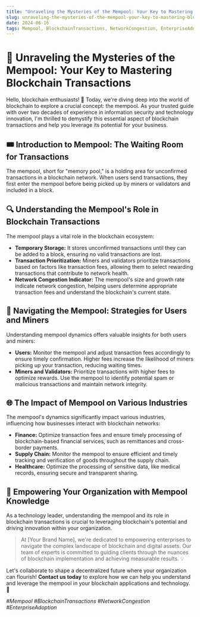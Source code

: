 ```yaml
---
title: "Unraveling the Mysteries of the Mempool: Your Key to Mastering Blockchain Transactions"
slug: unraveling-the-mysteries-of-the-mempool-your-key-to-mastering-blockchain-transactions
date: 2024-06-16
tags: Mempool, BlockchainTransactions, NetworkCongestion, EnterpriseAdoption
---
```


# 🚀 Unraveling the Mysteries of the Mempool: Your Key to Mastering Blockchain Transactions

Hello, blockchain enthusiasts! 🙌 Today, we're diving deep into the world of blockchain to explore a crucial concept: the mempool. As your trusted guide with over two decades of experience in information security and technology innovation, I'm thrilled to demystify this essential aspect of blockchain transactions and help you leverage its potential for your business.

## 🎟️ Introduction to Mempool: The Waiting Room for Transactions

The mempool, short for "memory pool," is a holding area for unconfirmed transactions in a blockchain network. When users send transactions, they first enter the mempool before being picked up by miners or validators and included in a block.

## 🔍 Understanding the Mempool's Role in Blockchain Transactions

The mempool plays a vital role in the blockchain ecosystem:

- **Temporary Storage:** It stores unconfirmed transactions until they can be added to a block, ensuring no valid transactions are lost.
- **Transaction Prioritization:** Miners and validators prioritize transactions based on factors like transaction fees, allowing them to select rewarding transactions that contribute to network health.
- **Network Congestion Indicator:** The mempool's size and growth rate indicate network congestion, helping users determine appropriate transaction fees and understand the blockchain's current state.

## 🎢 Navigating the Mempool: Strategies for Users and Miners

Understanding mempool dynamics offers valuable insights for both users and miners:

- **Users:** Monitor the mempool and adjust transaction fees accordingly to ensure timely confirmation. Higher fees increase the likelihood of miners picking up your transaction, reducing waiting times.
- **Miners and Validators:** Prioritize transactions with higher fees to optimize rewards. Use the mempool to identify potential spam or malicious transactions and maintain network integrity.

## 🌐 The Impact of Mempool on Various Industries

The mempool's dynamics significantly impact various industries, influencing how businesses interact with blockchain networks:

- **Finance:** Optimize transaction fees and ensure timely processing of blockchain-based financial services, such as remittances and cross-border payments.
- **Supply Chain:** Monitor the mempool to ensure efficient and timely tracking and verification of goods throughout the supply chain.
- **Healthcare:** Optimize the processing of sensitive data, like medical records, ensuring secure and transparent sharing.

## 🚀 Empowering Your Organization with Mempool Knowledge

As a technology leader, understanding the mempool and its role in blockchain transactions is crucial to leveraging blockchain's potential and driving innovation within your organization.

> At [Your Brand Name], we're dedicated to empowering enterprises to navigate the complex landscape of blockchain and digital assets. Our team of experts is committed to guiding clients through the nuances of blockchain implementation and achieving measurable results. 💡

Let's collaborate to shape a decentralized future where your organization can flourish! **Contact us today** to explore how we can help you understand and leverage the mempool in your blockchain applications and technology. 🤝

*#Mempool #BlockchainTransactions #NetworkCongestion #EnterpriseAdoption*